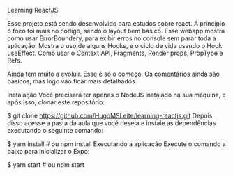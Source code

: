 Learning ReactJS

Esse projeto está sendo desenvolvido para estudos sobre react.
A princípio o foco foi mais no código, sendo o layout bem básico.
Esse webapp mostra como usar ErrorBoundery, para exibir erros no console sem parar toda a aplicação.
Mostra o uso de alguns Hooks, e o ciclo de vida usando o Hook useEffect.
Como usar o Context API, Fragments, Render props, PropType e Refs.

Ainda tem muito a evoluir. Esse é só o começo.
Os comentários ainda são básicos, mas logo vão ficar mais detalhados.

Instalação
Você precisará ter apenas o NodeJS instalado na sua máquina, e após isso, clonar este repositório:

  $ git clone https://github.com/HugoMSLeite/learning-reactjs.git
Depois disso acesse a pasta da aula que você deseja e instale as dependências executando o seguinte comando:

  $ yarn install # ou npm install
Executando a aplicação
Execute o comando a baixo para inicializar o Expo:

  $ yarn start # ou npm start
